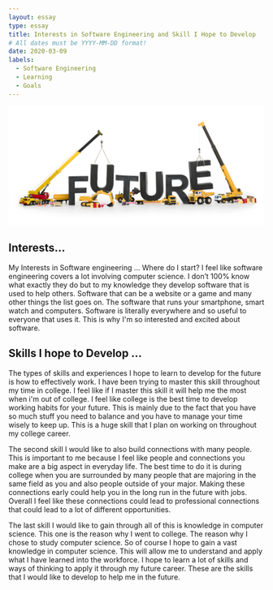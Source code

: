 ```yaml
---
layout: essay
type: essay
title: Interests in Software Engineering and Skill I Hope to Develop
# All dates must be YYYY-MM-DD format!
date: 2020-03-09
labels:
  - Software Engineering
  - Learning
  - Goals
---
```

<img class="ui medium centered floated rounded image" src="../images/Future.jpg">

## Interests...
My Interests in Software engineering ... Where do I start? I feel like software engineering covers a lot involving computer science. I don’t 100% know what exactly they do but to my knowledge they develop software that is used to help others. Software that can be a website or a game and many other things the list goes on. The software that runs your smartphone, smart watch and computers. Software is literally everywhere and so useful to everyone that uses it. This is why I'm so interested and excited about software.

## Skills I hope to Develop ...
The types of skills and experiences I hope to learn to develop for the future is how to effectively work. I have been trying to master this skill throughout my time in college. I feel like if I master this skill it will help me the most when i'm out of college. I feel like college is the best time to develop working habits for your future. This is mainly due to the fact that you have so much stuff you need to balance and you have to manage your time wisely to keep up. This is a huge skill that I plan on working on throughout my college career.  

The second skill I would like to also build connections with many people. This is important to me because I feel like people and connections you make are a big aspect in everyday life. The best time to do it is during college when you are surrounded by many people that are majoring in the same field as you and also people outside of your major. Making these connections early could help you in the long run in the future with jobs. Overall I feel like these connections could lead to professional connections that could lead to a lot of different opportunities. 

The last skill I would like to gain through all of this is knowledge in computer science. This one is the reason why I went to college. The reason why I chose to study computer science. So of course I hope to gain a vast knowledge in computer science. This will allow me to understand and apply what I have learned into the workforce. I hope to learn a lot of skills and ways of thinking to apply it through my future career. These are the skills that I would like to develop to help me in the future.
